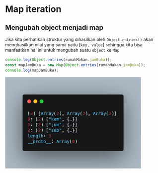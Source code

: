 # Map iteration

## Mengubah object menjadi map

Jika kita perhatikan struktur yang dihasilkan oleh `Object.entries()` akan menghasilkan nilai yang sama yaitu [`key, value`] sehingga kita bisa manfaatkan hal ini untuk mengubah suatu `object` ke `Map`

```javascript
console.log(Object.entries(rumahMakan.jamBuka));
const mapJamBuka = new Map(Object.entries(rumahMakan.jamBuka));
console.log(mapJamBuka);
```

![Console log!](https://github.com/anggerisme/data-structure-js/blob/main/map%20iteration/img/carbon.png)
